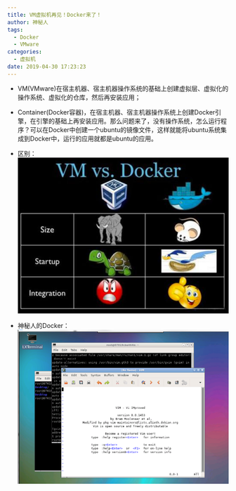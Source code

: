 ```yaml
---
title: VM虚拟机再见！Docker来了！
author: 神秘人
tags:
  - Docker
  - VMware
categories:
  - 虚拟机
date: 2019-04-30 17:23:23
---
```

+ VM(VMware)在宿主机器、宿主机器操作系统的基础上创建虚拟层、虚拟化的操作系统、虚拟化的仓库，然后再安装应用；
+ Container(Docker容器)，在宿主机器、宿主机器操作系统上创建Docker引擎，在引擎的基础上再安装应用。那么问题来了，没有操作系统，怎么运行程序？可以在Docker中创建一个ubuntu的镜像文件，这样就能将ubuntu系统集成到Docker中，运行的应用就都是ubuntu的应用。

+ 区别：
![vm-docker](VM虚拟机再见！Docker来了！/vm-docker.png)

+ 神秘人的Docker：
![docker-ubuntu](VM虚拟机再见！Docker来了！/docker-ubuntu.png)

